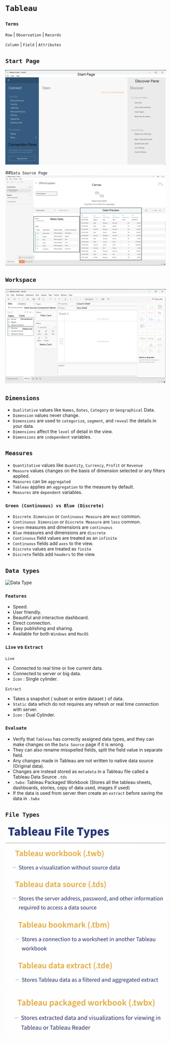 # `Tableau`

### `Terms`

`Row` | `Observation` | `Records`

`Column` | `Field` | `Attributes`

## `Start Page`
![Start Page](Image/StartPage.png)

##`Data Source Page`
![Data Source Page](Image/DataSourcePage.png)

## `Workspace`
![Workspace](Image/TableauWorkspace.png)

## `Dimensions`  
- `Qualitative` values like `Names`, `Dates`, `Category` or `Geographical` Data.
- `Dimension` values never change.
- `Dimensions` are used to `categorize`, `segment`, and `reveal` the details in your data.
- `Dimensions` affect the `level` of detail in the view. 
- `Dimensions` are `independent` variables.

## `Measures`  
- `Quantitative` values like `Quantity`, `Currency`, `Profit` or `Revenue`
- `Measure` values changes on the basis of dimension selected or any filters applied.
- `Measures` can be `aggregated`
- `Tableau` applies an `aggregation` to the measure by default.
-  `Measures` are `dependent` variables.

### `Green (Continuous) vs Blue (Discrete)`
- `Discrete Dimension` or `Continuous Measure` are `most` common.
- `Continuous Dimension` or `Discrete Measure` are `less` common.
- `Green` measures and dimensions are `continuous`
- `Blue` measures and dimensions are `discrete`
- `Continuous` field values are treated as an `infinite`
- `Continuous` fields add `axes` to the view.
- `Discrete` values are treated as `finite` 
- `Discrete` fields add `headers` to the view.

## `Data types`
![Data Type](Image/DataType.png)

### `Features`
- Speed.
- User friendly.
- Beautiful and interactive dashboard.
- Direct connection.
- Easy publishing and sharing.
- Available for both `Windows` and `MacOS`

### `Live` vs `Extract`

`Live` 
- Connected to real time or live current data.
- Connected to server or big data.
- `Icon` : Single cylinder.

`Extract` 
- Takes a snapshot ( subset or entire dataset ) of data.
- `Static` data which do not requires any refresh or real time connection with server.
- `Icon` : Dual Cylinder.

### `Evaluate`

- Verify that `Tableau` has correctly assigned data types, and they can make changes on the `Data Source` page if it is wrong.
- They can also rename misspelled fields, split the field value in separate field.
- Any changes made in Tableau are not written to native data source (Original data).
- Changes are instead stored as `metadata` in a Tableau file called a Tableau Data Source `.tds`
- `.twbx`: Tableau Packaged Workbook (Stores all the tableau sheets, dashboards, stories, copy of data used, images if used)
- If the data is used from server then create an `extract` before saving the data in `.twbx`

## `File Types`
![1](Image/TableauFileTypes1.png)
![2](Image/TableauFileType2.png)
![3](Image/TableauFileType3.png)
